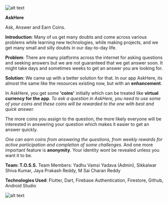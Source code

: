 ![alt text](https://i.ibb.co/3vMYD6M/Made-at-Hack-36.png)

**AskHere**

Ask, Answer and Earn Coins.

**Introduction**: 
Many of us get many doubts and come across various problems while learning new technologies, while making projects, and we get many small and silly doubts in our day-to-day life.


**Problem**: There are many platforms across the internet for asking questions and seeking answers but we are not guaranteed that we get answer soon. It might take days and sometimes weeks to get an answer you are looking for.

**Solution**:  We came up with a better solution for that. In our app AskHere, its almost the same like the resources existing now, but with an **enhancement**. 

In AskHere, you get some **'coins'** initially which can be treated like **virtual currency for the app**. 
_To ask a question in AskHere, you need to use some of your coins and these coins will be rewarded to the one with best and quick answer._ 

The more coins you assign to the question, the more likely everyone will be interested in answering your question which makes it easier to get an answer quickly.

*One can earn coins from answering the questions, from weekly rewards for active participation and completion of some challenges.*
And one more important feature is **anonymity**. Your identity wont be revealed unless you want it to be.


**Team: T.O.S.S.**
Team Members: Yadhu Vamsi Yadava (Admin), Sikkalwar Shiva Kumar, Jaya Prakash Reddy, M Sai Charan Reddy

**Technologies Used**: Flutter, Dart, Firebase Authentication, Firestore, Github, Android Studio

![alt text](https://i.ibb.co/3vMYD6M/Made-at-Hack-36.png)


